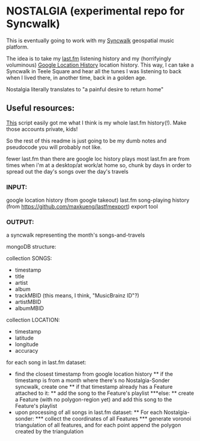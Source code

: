 # NOSTALGIA (experimental repo for Syncwalk)  

This is eventually going to work with my [Syncwalk](https://syncwalk.city) geospatial music platform.  

The idea is to take my [last.fm](http://last.fm) listening history and my (horrifyingly voluminous) [Google Location History](https://takeout.google.com/settings/takeout) location history. This way, I can take a Syncwalk in Teele Square and hear all the tunes I was listening to back when I lived there, in another time, back in a golden age.  

Nostalgia literally translates to "a painful desire to return home"  

## Useful resources:
[This](https://github.com/maxkueng/lastfmexport) script easily got me what I think is my whole last.fm history(!). Make those accounts private, kids!  

So the rest of this readme is just going to be my dumb notes and pseudocode you will probably not like.  

fewer last.fm than there are google loc history plays
most last.fm are from times when i'm at a desktop/at work/at home
so, chunk by days in order to spread out the day's songs over the day's travels  

### INPUT:
google location history (from google takeout)
last.fm song-playing history (from https://github.com/maxkueng/lastfmexport) export tool  

### OUTPUT:
a syncwalk representing the month's songs-and-travels  

mongoDB structure:

collection SONGS:
* timestamp
* title
* artist
* album
* trackMBID (this means, I think, "MusicBrainz ID"?)
* artistMBID
* albumMBID

collection LOCATION:
* timestamp
* latitude
* longitude
* accuracy


for each song in last.fm dataset:
* find the closest timestamp from google location history
	** if the timestamp is from a month where there's no Nostalgia-Sonder syncwalk, create one
	** if that timestamp already has a Feature attached to it:
	** add the song to the Feature's playlist
		***else:
			** create a Feature (with no polygon-region yet) and add this song to the Feature's playlist   
* upon processing of all songs in last.fm dataset:
	** For each Nostalgia-sonder:
		*** collect the coordinates of all Features
		*** generate voronoi triangulation of all features, and for each point append the polygon created by the triangulation
		